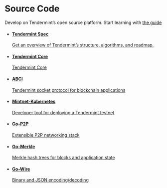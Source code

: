 # Source Code
Develop on Tendermint&rsquo;s open source platform. Start learning with [the guide](/docs/guides/app-development)

<ul>
  <li><a href="http://github.com/tendermint/tendermint/wiki">
    <h4>Tendermint Spec</h4>
    <p>Get an overview of Tendermint&rsquo;s structure, algorithms, and roadmap.</p>
  </a></li>
  <li><a href="https://github.com/tendermint/tendermint">
    <h4>Tendermint Core</h4>
    <p>Tendermint Core</p>
  </a></li>
  <li><a href="https://github.com/tendermint/abci">
    <h4>ABCI</h4>
    <p>Tendermint socket protocol for blockchain applications</p>
  </a></li>
  <li><a href="https://github.com/tendermint/mintnet-kubernetes">
    <h4>Mintnet-Kubernetes</h4>
    <p>Developer tool for deploying a Tendermint testnet</p>
  </a></li>
  <li><a href="https://github.com/tendermint/go-p2p">
    <h4>Go-P2P</h4>
    <p>Extensible P2P networking stack</p>
  </a></li>
  <li><a href="https://github.com/tendermint/go-merkle">
    <h4>Go-Merkle</h4>
    <p>Merkle hash trees for blocks and application state</p>
  </a></li>
  <li><a href="https://github.com/tendermint/go-wire">
    <h4>Go-Wire</h4>
    <p>Binary and JSON encoding/decoding</p>
  </a></li>
</ul>
